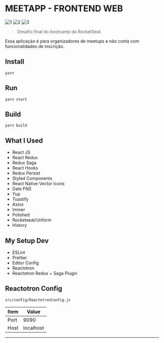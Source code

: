 # MEETAPP - FRONTEND WEB

![1](https://img.shields.io/badge/16.9.0-React-blue?style=flat-square&logo=react)
![2](https://img.shields.io/badge/1.38.0-Visual%20Studio%20Code-orange?style=flat-square&logo=visual-studio-code)
![3](https://img.shields.io/badge/1.17.3-Yarn-lightblue?style=flat-square&logo=yarn)

> Desafio final do bootcamp da RocketSeat.

Essa aplicação é para organizadores de meetups e não conta com funcionalidades de inscrição.

## Install

	yarn

## Run

	yarn start

## Build

	yarn build

## What I Used

- React JS
- React Redux
- Redux Saga
- React Hooks
- Redux Persist
- Styled Components
- React Native Vector Icons
- Date FNS
- Yup
- Toastify
- Axios
- Immer
- Polished
- Rocketseat/Unform
- History

## My Setup Dev

- ESLint
- Prettier
- Editor Config
- Reactotron
- Reactotron Redux + Saga Plugin

## Reactotron Config

`src/config/ReactotronConfig.js`

| Item | Value     |
| ---- | --------- |
| Port | 9090      |
| Host | localhost |
---
